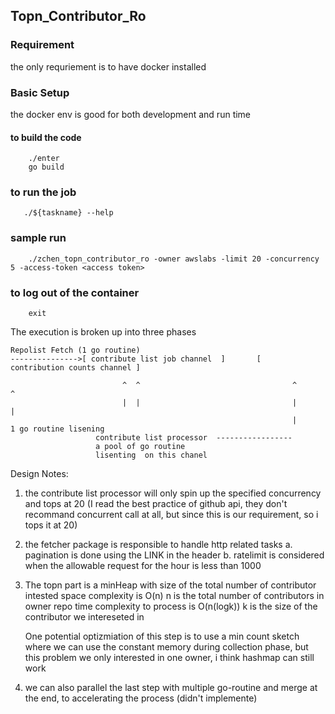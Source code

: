 ## Topn_Contributor_Ro

### Requirement 
the only requriement is to have docker installed

### Basic Setup
the docker env is good for both development and run time

#### to build the code
```
    ./enter
    go build
```

### to run the job
```
   ./${taskname} --help
```

### sample run
```
    ./zchen_topn_contributor_ro -owner awslabs -limit 20 -concurrency 5 -access-token <access token> 
```

### to log out of the container
```
    exit
```

The execution is broken up into three phases

```
Repolist Fetch (1 go routine)
--------------->[ contribute list job channel  ]       [   contribution counts channel ]
                                                                               
                         ^  ^                                  ^               ^
                         |  |                                  |               |
                                                               |         1 go routine lisening
                   contribute list processor  -----------------
                   a pool of go routine
                   lisenting  on this chanel                                  
```

Design Notes:
1. the contribute list processor will only spin up the specified concurrency and tops at 20
   (I read the best practice of github api, they don't recommand concurrent call at all, but
    since this is our requirement, so i tops it at 20)

2. the fetcher package is responsible to handle http related tasks
a. pagination is done using the LINK in the header
b. ratelimit is considered when the allowable request for the hour is less than 1000

3. The topn part is a minHeap with size of the total number of contributor intested
   space complexity is O(n) n is the total number of contributors in owner repo 
   time complexity to process is O(n(logk)) k is the size of the contributor we intereseted in

   One potential optizmiation of this step is to use a min count sketch where we can use the constant
   memory during collection phase, but this problem we only interested in one owner, i think hashmap can still work 

4. we can also parallel the last step with multiple go-routine and merge at the end, to accelerating the process (didn't implemente)
